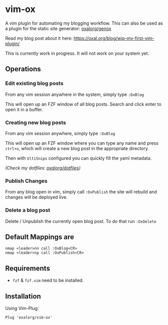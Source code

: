 # vim-ox

A vim plugin for automating my blogging workflow. This can also be used as a
plugin for the static site generator:
[oxalorg/genox](https://github.com/oxalorg/genox/)

Read my blog post about it here: https://oxal.org/blog/wip-my-first-vim-plugin/

This is currently work in progress. It will not work on your system yet.

## Operations

### Edit existing blog posts

From any vim session anywhere in the system, simply type `:OxBlog`

This will open up an FZF window of all blog posts. Search and click enter to
open it in a buffer.

### Creating new blog posts

From any vim session anywhere, simply type `:OxBlog`

This will open up an FZF window where you can type any name and press `ctrl+o`,
which will create a new blog post in the appropriate directory.

Then with `UltiSnips` configured you can quickly fill the yaml metadata.

*(Check my dotfiles: [oxalorg/dotfiles](https://github.com/oxalorg/dotfiles/))*

### Publish Changes

From any blog open in vim, simply call `:OxPublish` the site will rebuild and changes will be deployed live.

### Delete a blog post

Delete / Unpublish the currently open blog post. To do that run `:OxDelete`

## Default Mappings are

```
nmap <leader>nn call :OxBlog<CR>
nmap <leader>np call :OxPublish<CR>
```

## Requirements

- `fzf` & `fzf.vim` need to be installed.

## Installation

Using Vim-Plug:

```
Plug 'oxalorg/vim-ox'
```
